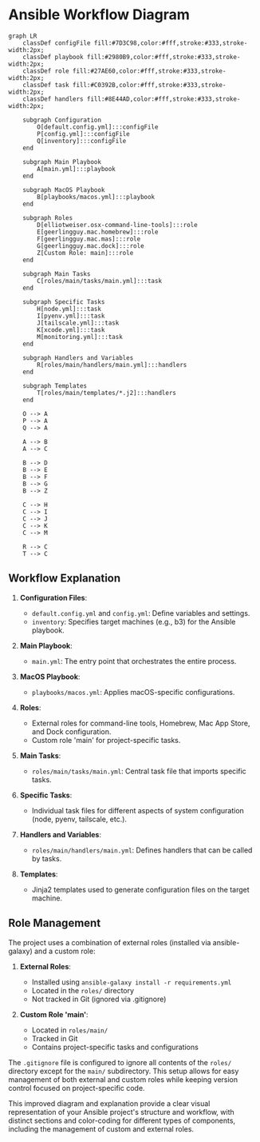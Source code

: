 # Ansible Workflow Diagram

```mermaid
graph LR
    classDef configFile fill:#7D3C98,color:#fff,stroke:#333,stroke-width:2px;
    classDef playbook fill:#2980B9,color:#fff,stroke:#333,stroke-width:2px;
    classDef role fill:#27AE60,color:#fff,stroke:#333,stroke-width:2px;
    classDef task fill:#C0392B,color:#fff,stroke:#333,stroke-width:2px;
    classDef handlers fill:#8E44AD,color:#fff,stroke:#333,stroke-width:2px;

    subgraph Configuration
        O[default.config.yml]:::configFile
        P[config.yml]:::configFile
        Q[inventory]:::configFile
    end

    subgraph Main Playbook
        A[main.yml]:::playbook
    end

    subgraph MacOS Playbook
        B[playbooks/macos.yml]:::playbook
    end

    subgraph Roles
        D[elliotweiser.osx-command-line-tools]:::role
        E[geerlingguy.mac.homebrew]:::role
        F[geerlingguy.mac.mas]:::role
        G[geerlingguy.mac.dock]:::role
        Z[Custom Role: main]:::role
    end

    subgraph Main Tasks
        C[roles/main/tasks/main.yml]:::task
    end

    subgraph Specific Tasks
        H[node.yml]:::task
        I[pyenv.yml]:::task
        J[tailscale.yml]:::task
        K[xcode.yml]:::task
        M[monitoring.yml]:::task
    end

    subgraph Handlers and Variables
        R[roles/main/handlers/main.yml]:::handlers
    end

    subgraph Templates
        T[roles/main/templates/*.j2]:::handlers
    end

    O --> A
    P --> A
    Q --> A

    A --> B
    A --> C

    B --> D
    B --> E
    B --> F
    B --> G
    B --> Z

    C --> H
    C --> I
    C --> J
    C --> K
    C --> M

    R --> C
    T --> C
```

## Workflow Explanation

1. **Configuration Files**:

   - `default.config.yml` and `config.yml`: Define variables and settings.
   - `inventory`: Specifies target machines (e.g., b3) for the Ansible playbook.

2. **Main Playbook**:

   - `main.yml`: The entry point that orchestrates the entire process.

3. **MacOS Playbook**:

   - `playbooks/macos.yml`: Applies macOS-specific configurations.

4. **Roles**:

   - External roles for command-line tools, Homebrew, Mac App Store, and Dock configuration.
   - Custom role 'main' for project-specific tasks.

5. **Main Tasks**:

   - `roles/main/tasks/main.yml`: Central task file that imports specific tasks.

6. **Specific Tasks**:

   - Individual task files for different aspects of system configuration (node, pyenv, tailscale, etc.).

7. **Handlers and Variables**:

   - `roles/main/handlers/main.yml`: Defines handlers that can be called by tasks.

8. **Templates**:
   - Jinja2 templates used to generate configuration files on the target machine.

## Role Management

The project uses a combination of external roles (installed via ansible-galaxy) and a custom role:

1. **External Roles**:

   - Installed using `ansible-galaxy install -r requirements.yml`
   - Located in the `roles/` directory
   - Not tracked in Git (ignored via .gitignore)

2. **Custom Role 'main'**:
   - Located in `roles/main/`
   - Tracked in Git
   - Contains project-specific tasks and configurations

The `.gitignore` file is configured to ignore all contents of the `roles/` directory except for the `main/` subdirectory. This setup allows for easy management of both external and custom roles while keeping version control focused on project-specific code.

This improved diagram and explanation provide a clear visual representation of your Ansible project's structure and workflow, with distinct sections and color-coding for different types of components, including the management of custom and external roles.
